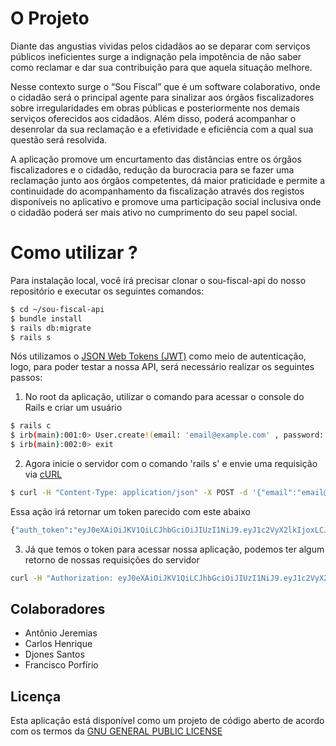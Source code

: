 # O Projeto

Diante das angustias vividas pelos cidadãos ao se deparar com serviços públicos ineficientes surge a indignação pela impotência de não saber como reclamar e dar sua contribuição para que aquela situação melhore.

Nesse contexto surge o “Sou Fiscal” que é um software colaborativo, onde o cidadão será o principal agente para sinalizar aos órgãos fiscalizadores sobre irregularidades em obras públicas e posteriormente nos demais serviços oferecidos aos cidadãos. Além disso, poderá acompanhar o desenrolar da sua reclamação e a efetividade e eficiência com a qual sua questão será resolvida.

A aplicação promove um encurtamento das distâncias entre os órgãos fiscalizadores e o cidadão, redução da burocracia para se fazer uma reclamação junto aos órgãos competentes, dá maior praticidade e permite a continuidade do acompanhamento da fiscalização através dos registos disponíveis no aplicativo e promove uma participação social inclusiva onde o cidadão poderá ser mais ativo no cumprimento do seu papel social.

# Como utilizar ?

Para instalação local, você irá precisar clonar o sou-fiscal-api do nosso repositório e executar os seguintes comandos:

```bash
$ cd ~/sou-fiscal-api
$ bundle install
$ rails db:migrate
$ rails s
```

Nós utilizamos o [JSON Web Tokens (JWT)](https://jwt.io/) como meio de autenticação, logo, para poder testar a nossa API, será necessário realizar os seguintes passos:

1. No root da aplicação, utilizar o comando para acessar o console do Rails e criar um usuário

```bash
$ rails c
$ irb(main):001:0> User.create!(email: 'email@example.com' , password: '123456' , password_confirmation: '123456')
$ irb(main):002:0> exit
```

2. Agora inicie o servidor com o comando 'rails s' e envie uma requisição via [cURL](https://en.wikipedia.org/wiki/CURL)

```bash
$ curl -H "Content-Type: application/json" -X POST -d '{"email":"email@example.com","password":"123456"}' http://localhost:3000/authenticate
```
Essa ação irá retornar um token parecido com este abaixo

```bash
{"auth_token":"eyJ0eXAiOiJKV1QiLCJhbGciOiJIUzI1NiJ9.eyJ1c2VyX2lkIjoxLCJleHAiOjE0NjA2NTgxODZ9.xsSwcPC22IR71OBv6bU_OGCSyfE89DvEzWfDU0iybMA"}
```

3. Já que temos o token para acessar nossa aplicação, podemos ter algum retorno de nossas requisições do servidor

```bash
curl -H "Authorization: eyJ0eXAiOiJKV1QiLCJhbGciOiJIUzI1NiJ9.eyJ1c2VyX2lkIjoxLCJleHAiOjE0NjA2NTgxODZ9.xsSwcPC22IR71OBv6bU_OGCSyfE89DvEzWfDU0iybMA" http://localhost:3000/complaints
```

## Colaboradores
* Antônio Jeremias
* Carlos Henrique
* Djones Santos
* Francisco Porfírio

## Licença
Esta aplicação está disponível como um projeto de código aberto de acordo com os termos da [GNU GENERAL PUBLIC LICENSE](https://github.com/ajeremias/soufiscal/blob/master/LICENSE)
